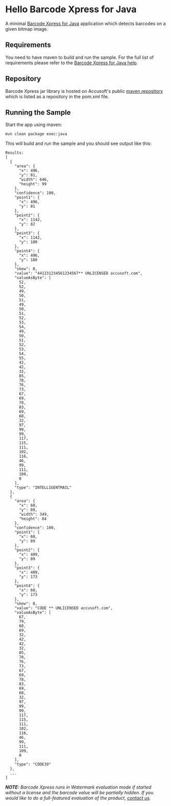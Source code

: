 # Hello Barcode Xpress for Java

A minimal [Barcode Xpress for Java](https://help.accusoft.com/BarcodeXpress/latest/BxJava/webframe.html#barcode-xpress-overview.html)
application which detects barcodes on a given bitmap image.

## Requirements

You need to have maven to build and run the sample.
For the full list of requirements please refer to the [Barcode Xpress for Java help](https://help.accusoft.com/BarcodeXpress/latest/BxJava/webframe.html#system-requirements.html).

## Repository

Barcode Xpress jar library is hosted on Accusoft's public [maven repository](https://mvn.accusoft.com/)
which is listed as a repository in the pom.xml file.

## Running the Sample

Start the app using maven:

    mvn clean package exec:java

This will build and run the sample and you should see output like this:

    Results:
    [
      {
        "area": {
          "x": 496,
          "y": 81,
          "width": 646,
          "height": 99
        },
        "confidence": 100,
        "point1": {
          "x": 496,
          "y": 81
        },
        "point2": {
          "x": 1142,
          "y": 82
        },
        "point3": {
          "x": 1142,
          "y": 180
        },
        "point4": {
          "x": 496,
          "y": 180
        },
        "skew": 0,
        "value": "441231234561234567** UNLICENSED accusoft.com",
        "valueAsByte": [
          52,
          52,
          49,
          50,
          51,
          49,
          50,
          51,
          52,
          53,
          54,
          49,
          50,
          51,
          52,
          53,
          54,
          55,
          42,
          42,
          32,
          85,
          78,
          76,
          73,
          67,
          69,
          78,
          83,
          69,
          68,
          32,
          97,
          99,
          99,
          117,
          115,
          111,
          102,
          116,
          46,
          99,
          111,
          109,
          0
        ],
        "type": "INTELLIGENTMAIL"
      },
      {
        "area": {
          "x": 60,
          "y": 89,
          "width": 349,
          "height": 84
        },
        "confidence": 100,
        "point1": {
          "x": 60,
          "y": 89
        },
        "point2": {
          "x": 409,
          "y": 89
        },
        "point3": {
          "x": 409,
          "y": 173
        },
        "point4": {
          "x": 60,
          "y": 173
        },
        "skew": 0,
        "value": "CODE ** UNLICENSED accusoft.com",
        "valueAsByte": [
          67,
          79,
          68,
          69,
          32,
          42,
          42,
          32,
          85,
          78,
          76,
          73,
          67,
          69,
          78,
          83,
          69,
          68,
          32,
          97,
          99,
          99,
          117,
          115,
          111,
          102,
          116,
          46,
          99,
          111,
          109,
          0
        ],
        "type": "CODE39"
      },
      ...
    ]

_**NOTE:** Barcode Xpress runs in Watermark evaluation mode if started without
a license and the barcode value will be partially hidden. If you would like to
do a full-featured evaluation of the product, [contact us](mailto:info@accusoft.com)._
